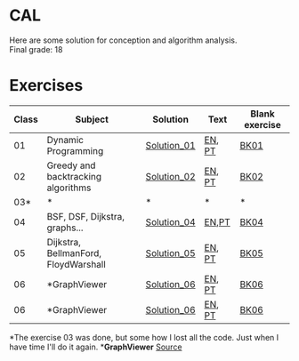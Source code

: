 # CAL 

Here are some solution for conception and algorithm analysis.  
Final grade: 18

# Exercises

| Class | Subject | Solution | Text | Blank exercise | 
|-------|---------|----------|------|----------------|
| 01    |  Dynamic Programming | [Solution_01](https://github.com/Jumaruba/MIEIC_CAL/tree/master/Exercises/cal_fp01_CLion) | [EN](Text/calAulaPratica01_EN.pdf), [PT](Text/calAulaPratica01_PT.pdf) |  [BK01](https://github.com/Jumaruba/MIEIC_CAL/tree/master/cleanExercises/cal_fp01_CLion)
| 02    | Greedy and backtracking algorithms | [Solution_02](Exercises/cal_fp02_CLion/) | [EN](Text/calAulaPratica02_EN.pdf),  [PT](Text/calAulaPratica02_PT.pdf) | [BK02](https://github.com/Jumaruba/MIEIC_CAL/tree/master/cleanExercises/cal_fp02_CLion) |
|03* | * | * | * | * |
|04 | BSF, DSF, Dijkstra, graphs... | [Solution_04](Exercises/cal_fp04_CLion/)|  [EN](Text/calAulaPratica04_EN.pdf),[PT](Text/calAulaPratica04_PT.pdf) |[BK04](cleanExercises/cal_fp04_CLion/)| 
|05 | Dijkstra, BellmanFord, FloydWarshall | [Solution_05](Exercises/cal_fp05_CLion/)| [EN](Text/calAulaPratica05_EN.pdf), [PT](Text/calAulaPratica05_PT.pdf) | [BK05](cleanExercises/cal_fp05_CLion/)| 
|06 | *GraphViewer |  [Solution_06](Exercises/cal_fp06_CLion/)| [EN](Text/calAulaPratica06_EN.pdf), [PT](Text/calAulaPratica06_PT.pdf) | [BK06](cleanExercises/cal_fp06_CLion/)| 
|06 | *GraphViewer |  [Solution_06](Exercises/cal_fp06_CLion/)| [EN](Text/calAulaPratica06_EN.pdf), [PT](Text/calAulaPratica06_PT.pdf) | [BK06](cleanExercises/cal_fp06_CLion/)| 


*The exercise 03 was done, but some how I lost all the code. Just when I have time I'll do it again.
*__GraphViewer__ [Source](https://github.com/STEMS-group/GraphViewer)
